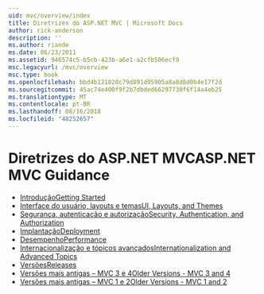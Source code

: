 ```yaml
---
uid: mvc/overview/index
title: Diretrizes do ASP.NET MVC | Microsoft Docs
author: rick-anderson
description: ''
ms.author: riande
ms.date: 06/23/2011
ms.assetid: 946574c5-b5cb-423b-a6e1-a2cfb506ecf9
msc.legacyurl: /mvc/overview
msc.type: book
ms.openlocfilehash: bbd4b121820c79d891d95905a8a8d8d0b4e17f2d
ms.sourcegitcommit: 45ac74e400f9f2b7dbded66297730f6f14a4eb25
ms.translationtype: MT
ms.contentlocale: pt-BR
ms.lasthandoff: 08/16/2018
ms.locfileid: "48252657"
---
```

<a name="aspnet-mvc-guidance"></a><span data-ttu-id="f75a6-102">Diretrizes do ASP.NET MVC</span><span class="sxs-lookup"><span data-stu-id="f75a6-102">ASP.NET MVC Guidance</span></span>
====================
- [<span data-ttu-id="f75a6-103">Introdução</span><span class="sxs-lookup"><span data-stu-id="f75a6-103">Getting Started</span></span>](getting-started/index.md)
- [<span data-ttu-id="f75a6-104">Interface do usuário, layouts e temas</span><span class="sxs-lookup"><span data-stu-id="f75a6-104">UI, Layouts, and Themes</span></span>](views/index.md)
- [<span data-ttu-id="f75a6-105">Segurança, autenticação e autorização</span><span class="sxs-lookup"><span data-stu-id="f75a6-105">Security, Authentication, and Authorization</span></span>](security/index.md)
- [<span data-ttu-id="f75a6-106">Implantação</span><span class="sxs-lookup"><span data-stu-id="f75a6-106">Deployment</span></span>](deployment/index.md)
- [<span data-ttu-id="f75a6-107">Desempenho</span><span class="sxs-lookup"><span data-stu-id="f75a6-107">Performance</span></span>](performance/index.md)
- [<span data-ttu-id="f75a6-108">Internacionalização e tópicos avançados</span><span class="sxs-lookup"><span data-stu-id="f75a6-108">Internationalization and Advanced Topics</span></span>](advanced/index.md)
- [<span data-ttu-id="f75a6-109">Versões</span><span class="sxs-lookup"><span data-stu-id="f75a6-109">Releases</span></span>](releases/index.md)
- [<span data-ttu-id="f75a6-110">Versões mais antigas – MVC 3 e 4</span><span class="sxs-lookup"><span data-stu-id="f75a6-110">Older Versions - MVC 3 and 4</span></span>](older-versions/index.md)
- [<span data-ttu-id="f75a6-111">Versões mais antigas – MVC 1 e 2</span><span class="sxs-lookup"><span data-stu-id="f75a6-111">Older Versions - MVC 1 and 2</span></span>](older-versions-1/index.md)
